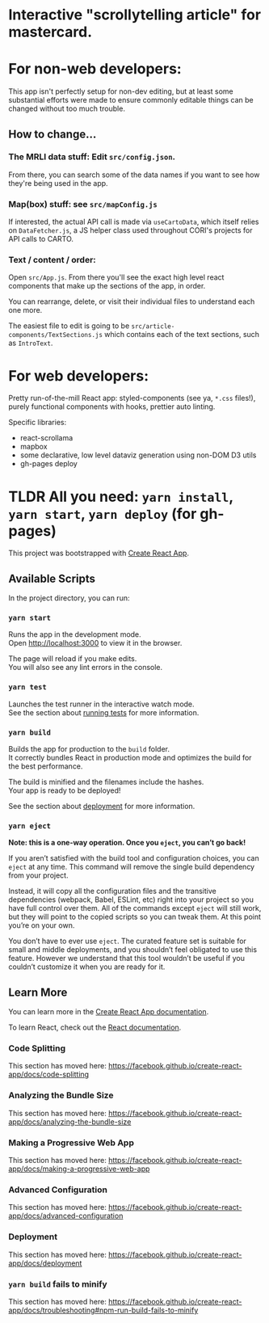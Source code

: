 # Interactive "scrollytelling article" for mastercard.

# For non-web developers:

This app isn't perfectly setup for non-dev editing, but at least some substantial efforts were made to ensure commonly editable things can be changed without too much trouble.

## How to change...
### **The MRLI data stuff**: Edit `src/config.json`. 

From there, you can search some of the data names if you want to see how they're being used in the app.

### **Map(box) stuff**: see `src/mapConfig.js`

If interested, the actual API call is made via `useCartoData`, which itself relies on `DataFetcher.js`, a JS helper class used throughout CORI's projects for API calls to CARTO.

### **Text / content / order**:
Open `src/App.js`. From there you'll see the exact high level react components that make up the sections of the app, in order.

You can rearrange, delete, or visit their individual files to understand each one more.

The easiest file to edit is going to be `src/article-components/TextSections.js` which contains each of the text sections, such as `IntroText`.


# For web developers:

Pretty run-of-the-mill React app: styled-components (see ya, `*.css` files!), purely functional components with hooks, prettier auto linting.

Specific libraries:
* react-scrollama
* mapbox
* some declarative, low level dataviz generation using non-DOM D3 utils
* gh-pages deploy

# TLDR All you need: `yarn install`, `yarn start`, `yarn deploy` (for gh-pages)

This project was bootstrapped with [Create React App](https://github.com/facebook/create-react-app).

## Available Scripts

In the project directory, you can run:

### `yarn start`

Runs the app in the development mode.<br />
Open [http://localhost:3000](http://localhost:3000) to view it in the browser.

The page will reload if you make edits.<br />
You will also see any lint errors in the console.

### `yarn test`

Launches the test runner in the interactive watch mode.<br />
See the section about [running tests](https://facebook.github.io/create-react-app/docs/running-tests) for more information.

### `yarn build`

Builds the app for production to the `build` folder.<br />
It correctly bundles React in production mode and optimizes the build for the best performance.

The build is minified and the filenames include the hashes.<br />
Your app is ready to be deployed!

See the section about [deployment](https://facebook.github.io/create-react-app/docs/deployment) for more information.

### `yarn eject`

**Note: this is a one-way operation. Once you `eject`, you can’t go back!**

If you aren’t satisfied with the build tool and configuration choices, you can `eject` at any time. This command will remove the single build dependency from your project.

Instead, it will copy all the configuration files and the transitive dependencies (webpack, Babel, ESLint, etc) right into your project so you have full control over them. All of the commands except `eject` will still work, but they will point to the copied scripts so you can tweak them. At this point you’re on your own.

You don’t have to ever use `eject`. The curated feature set is suitable for small and middle deployments, and you shouldn’t feel obligated to use this feature. However we understand that this tool wouldn’t be useful if you couldn’t customize it when you are ready for it.

## Learn More

You can learn more in the [Create React App documentation](https://facebook.github.io/create-react-app/docs/getting-started).

To learn React, check out the [React documentation](https://reactjs.org/).

### Code Splitting

This section has moved here: https://facebook.github.io/create-react-app/docs/code-splitting

### Analyzing the Bundle Size

This section has moved here: https://facebook.github.io/create-react-app/docs/analyzing-the-bundle-size

### Making a Progressive Web App

This section has moved here: https://facebook.github.io/create-react-app/docs/making-a-progressive-web-app

### Advanced Configuration

This section has moved here: https://facebook.github.io/create-react-app/docs/advanced-configuration

### Deployment

This section has moved here: https://facebook.github.io/create-react-app/docs/deployment

### `yarn build` fails to minify

This section has moved here: https://facebook.github.io/create-react-app/docs/troubleshooting#npm-run-build-fails-to-minify
